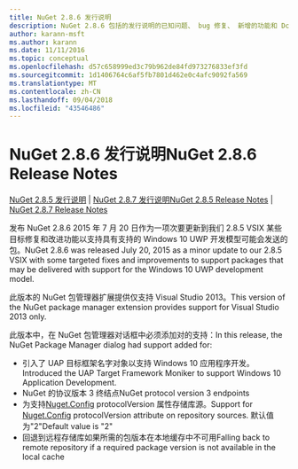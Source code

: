 ```yaml
---
title: NuGet 2.8.6 发行说明
description: NuGet 2.8.6 包括的发行说明的已知问题、 bug 修复、 新增的功能和 Dcr。
author: karann-msft
ms.author: karann
ms.date: 11/11/2016
ms.topic: conceptual
ms.openlocfilehash: d57c658999ed3c79b962de84fd973276833ef3fd
ms.sourcegitcommit: 1d1406764c6af5fb7801d462e0c4afc9092fa569
ms.translationtype: MT
ms.contentlocale: zh-CN
ms.lasthandoff: 09/04/2018
ms.locfileid: "43546486"
---
```

# <a name="nuget-286-release-notes"></a><span data-ttu-id="98cd3-103">NuGet 2.8.6 发行说明</span><span class="sxs-lookup"><span data-stu-id="98cd3-103">NuGet 2.8.6 Release Notes</span></span>

<span data-ttu-id="98cd3-104">[NuGet 2.8.5 发行说明](../release-notes/nuget-2.8.5.md) | [NuGet 2.8.7 发行说明](../release-notes/nuget-2.8.7.md)</span><span class="sxs-lookup"><span data-stu-id="98cd3-104">[NuGet 2.8.5 Release Notes](../release-notes/nuget-2.8.5.md) | [NuGet 2.8.7 Release Notes](../release-notes/nuget-2.8.7.md)</span></span>

<span data-ttu-id="98cd3-105">发布 NuGet 2.8.6 2015 年 7 月 20 日作为一项次要更新到我们 2.8.5 VSIX 某些目标修复和改进功能以支持具有支持的 Windows 10 UWP 开发模型可能会发送的包。</span><span class="sxs-lookup"><span data-stu-id="98cd3-105">NuGet 2.8.6 was released July 20, 2015 as a minor update to our 2.8.5 VSIX with some targeted fixes and improvements to support packages that may be delivered with support for the Windows 10 UWP development model.</span></span>

<span data-ttu-id="98cd3-106">此版本的 NuGet 包管理器扩展提供仅支持 Visual Studio 2013。</span><span class="sxs-lookup"><span data-stu-id="98cd3-106">This version of the NuGet package manager extension provides support for Visual Studio 2013 only.</span></span>

<span data-ttu-id="98cd3-107">此版本中，在 NuGet 包管理器对话框中必须添加对的支持：</span><span class="sxs-lookup"><span data-stu-id="98cd3-107">In this release, the NuGet Package Manager dialog had support added for:</span></span>

* <span data-ttu-id="98cd3-108">引入了 UAP 目标框架名字对象以支持 Windows 10 应用程序开发。</span><span class="sxs-lookup"><span data-stu-id="98cd3-108">Introduced the UAP Target Framework Moniker to support Windows 10 Application Development.</span></span>
* <span data-ttu-id="98cd3-109">NuGet 的协议版本 3 终结点</span><span class="sxs-lookup"><span data-stu-id="98cd3-109">NuGet protocol version 3 endpoints</span></span>
* <span data-ttu-id="98cd3-110">为支持[Nuget.Config](../consume-packages/configuring-nuget-behavior.md) protocolVersion 属性存储库源。</span><span class="sxs-lookup"><span data-stu-id="98cd3-110">Support for [Nuget.Config](../consume-packages/configuring-nuget-behavior.md) protocolVersion attribute on repository sources.</span></span> <span data-ttu-id="98cd3-111">默认值为"2"</span><span class="sxs-lookup"><span data-stu-id="98cd3-111">Default value is "2"</span></span>
* <span data-ttu-id="98cd3-112">回退到远程存储库如果所需的包版本在本地缓存中不可用</span><span class="sxs-lookup"><span data-stu-id="98cd3-112">Falling back to remote repository if a required package version is not available in the local cache</span></span>